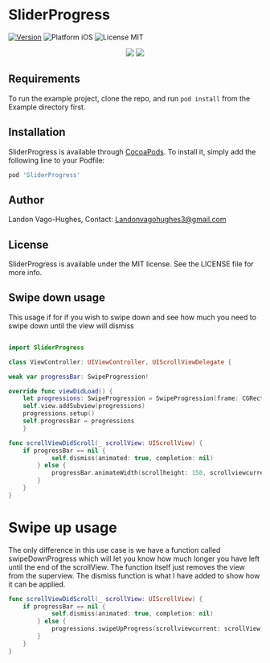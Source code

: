 # SliderProgress

[![Version](https://img.shields.io/cocoapods/v/SliderProgress.svg?style=flat)](http://cocoapods.org/pods/SliderProgress)
<img src="https://img.shields.io/badge/platform-iOS-orange.svg?style=flat" alt="Platform iOS" />
<img src="https://img.shields.io/badge/license-MIT-green.svg?style=flat" alt="License MIT" />

<p align="center">
  <img src="https://user-images.githubusercontent.com/17392781/32379318-1dc4f02e-c0a5-11e7-8d49-495b4e7edf8e.gif">
  <img src="https://user-images.githubusercontent.com/17392781/32379154-a9dffe2e-c0a4-11e7-81ce-af31e73e41f4.gif">
</p>

## Requirements

To run the example project, clone the repo, and run `pod install` from the Example directory first.

## Installation

SliderProgress is available through [CocoaPods](http://cocoapods.org). To install
it, simply add the following line to your Podfile:

```ruby
pod 'SliderProgress'
```

## Author

Landon Vago-Hughes, Contact: Landonvagohughes3@gmail.com

## License

SliderProgress is available under the MIT license. See the LICENSE file for more info.

## Swipe down usage
This usage if for if you wish to swipe down and see how much you need to swipe down until the view will dismiss

```Swift

import SliderProgress

class ViewController: UIViewController, UIScrollViewDelegate {

weak var progressBar: SwipeProgression!

override func viewDidLoad() {
    let progressions: SwipeProgression = SwipeProgression(frame: CGRect.zero)
    self.view.addSubview(progressions)
    progressions.setup()
    self.progressBar = progressions
    }

func scrollViewDidScroll(_ scrollView: UIScrollView) {
    if progressBar == nil {
            self.dismiss(animated: true, completion: nil)
        } else {
            progressBar.animateWidth(scrollheight: 150, scrollviewcurrent: scrollView, targetviewcontroller: self)
        }
    }
}

```
# Swipe up usage
The only difference in this use case is we have a function called swipeDownProgress which will let you know how much longer you have left until the end of the scrollView. The function itself just removes the view from the superview. The dismiss function is what I have added to show how it can be applied. 

```Swift
func scrollViewDidScroll(_ scrollView: UIScrollView) {
    if progressBar == nil {
            self.dismiss(animated: true, completion: nil)
        } else {
            progressions.swipeUpProgress(scrollviewcurrent: scrollView)
        }
    }
}
```

